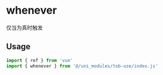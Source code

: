 # whenever

仅当为真时触发

## Usage

```js
import { ref } from 'vue'
import { whenever } from '@/uni_modules/tob-use/index.js'


```

